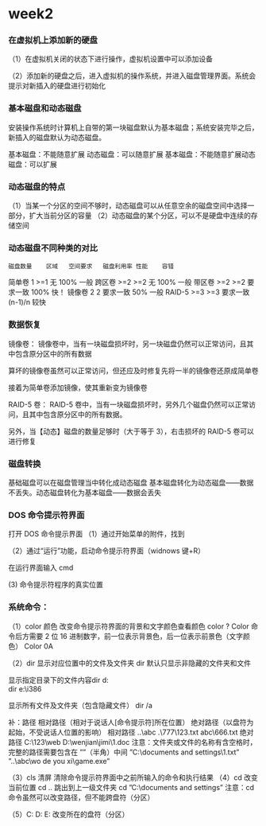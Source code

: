 # week2 

### 在虚拟机上添加新的硬盘
（1）在虚拟机关闭的状态下进行操作，虚拟机设置中可以添加设备



（2）添加新的硬盘之后，进入虚拟机的操作系统，并进入磁盘管理界面。系统会提示对新插入的硬盘进行初始化

### 基本磁盘和动态磁盘
安装操作系统时计算机上自带的第一块磁盘默认为基本磁盘；系统安装完毕之后，新插入的磁盘默认为动态磁盘。

基本磁盘：不能随意扩展
动态磁盘：可以随意扩展
基本磁盘：不能随意扩展动态磁盘：可以扩展

### 动态磁盘的特点
（1）当某一个分区的空间不够时，动态磁盘可以从任意空余的磁盘空间中选择一部分，扩大当前分区的容量
（2）动态磁盘的某个分区，可以不是硬盘中连续的存储空间

### 动态磁盘不同种类的对比
	磁盘数量	区域   空间要求   磁盘利用率 性能	容错
简单卷	1	>=1	无	100%	一般
跨区卷	>=2	>=2	无	100%	一般
带区卷	>=2	>=2	要求一致	100%	快！
镜像卷	2	2	要求一致	50%	一般
RAID-5	>=3	>=3	要求一致	(n-1)/n	较快

### 数据恢复
镜像卷： 镜像卷中，当有一块磁盘损坏时，另一块磁盘仍然可以正常访问，且其中包含原分区中的所有数据




算坏的镜像卷虽然可以正常访问，但还应及时修复先将一半的镜像卷还原成简单卷



接着为简单卷添加镜像，使其重新变为镜像卷




RAID-5 卷： RAID-5 卷中，当有一块磁盘损坏时，另外几个磁盘仍然可以正常访问，且其中包含原分区中的所有数据。

另外，当【动态】磁盘的数量足够时（大于等于 3），右击损坏的 RAID-5 卷可以进行修复





### 磁盘转换
基础磁盘可以在磁盘管理当中转化成动态磁盘
基本磁盘转化为动态磁盘——数据不丢失。动态磁盘转化为基本磁盘——数据会丢失

### DOS 命令提示符界面
打开 DOS 命令提示界面
（1）通过开始菜单的附件，找到



（2）通过“运行”功能，启动命令提示符界面（widnows 键+R）


在运行界面输入 cmd


 (3) 命令提示符程序的真实位置

### 系统命令：
（1）color 颜色		改变命令提示符界面的背景和文字颜色查看颜色	color ?
Color 命令后方需要 2 位 16 进制数字，前一位表示背景色，后一位表示前景色（文字颜色） Color 0A

（2）dir   显示对应位置中的文件及文件夹 dir	默认只显示非隐藏的文件夹和文件

显示指定目录下的文件内容dir d:\
dir e:\i386

显示所有文件及文件夹（包含隐藏文件） dir /a

补：路径
相对路径（相对于说话人[命令提示符]所在位置）
绝对路径（以盘符为起始，不受说话人位置的影响） 相对路径 ..\abc	.\777\123.txt	abc\666.txt 绝对路径 C:\123\web	D:\wenjian\jimi\1.doc
注意：文件夹或文件的名称有含空格时，完整的路径需要包含在  ””（半角）中间 ”C:\documents and settings\1.txt”
”..\abc\wo de you xi\game.exe”

（3）cls 清屏 清除命令提示符界面中之前所输入的命令和执行结果
（4）cd 改变当前位置
cd   ..	跳出到上一级文件夹
cd ”C:\documents and settings”
注意：cd 命令虽然可以改变路径，但不能跨盘符（分区）

（5）C:   D:   E:	改变所在的盘符（分区）
